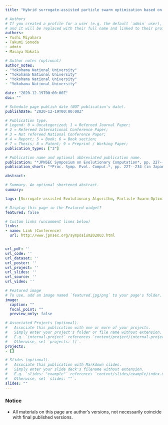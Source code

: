 ```yaml
---
title: "Hybrid surrogate-assisted particle swarm optimization based on approximation and classification models"

# Authors
# If you created a profile for a user (e.g. the default `admin` user), write the username (folder name) here 
# and it will be replaced with their full name and linked to their profile.
authors:
- Yushi Miyahara
- Takumi Sonoda
- admin
- Masaya Nakata

# Author notes (optional)
author_notes:
- "Yokohama National University"
- "Yokohama National University"
- "Yokohama National University"
- "Yokohama National University"

date: "2020-12-19T00:00:00Z"
doi: ""

# Schedule page publish date (NOT publication's date).
publishDate: "2020-12-19T00:00:00Z"

# Publication type.
# Legend: 0 = Uncategorized; 1 = Refereed Journal Paper;
# 2 = Refereed International Conference Paper;
# 3 = Not refereed National Conference Paper;
# 4 = Report; 5 = Book; 6 = Book section;
# 7 = Thesis; 8 = Patent; 9 = Preprint / Working Paper; 
publication_types: ["3"]

# Publication name and optional abbreviated publication name.
publication: "*JPNSEC Symposium on Evolutionary Computation*, pp. 227--234 (in Japanese)"
publication_short: "*Proc. Symp. Evol. Comput.*, pp. 227--234 (in Japanese)"

abstract: 

# Summary. An optional shortened abstract.
summary: 

tags: [Surrogate-assisted Evolutionary Algorithm, Particle Swarm Optimization]

# Display this page in the Featured widget?
featured: false

# Custom links (uncomment lines below)
links:
- name: Link (Conference)
  url: http://www.jpnsec.org/symposium202003.html


url_pdf: ''
url_code: ''
url_dataset: ''
url_poster: ''
url_project: ''
url_slides: ''
url_source: ''
url_video: ''

# Featured image
# To use, add an image named `featured.jpg/png` to your page's folder. 
image:
  caption: ""
  focal_point: ""
  preview_only: false

# Associated Projects (optional).
#   Associate this publication with one or more of your projects.
#   Simply enter your project's folder or file name without extension.
#   E.g. `internal-project` references `content/project/internal-project/index.md`.
#   Otherwise, set `projects: []`.
projects:
- []

# Slides (optional).
#   Associate this publication with Markdown slides.
#   Simply enter your slide deck's filename without extension.
#   E.g. `slides: "example"` references `content/slides/example/index.md`.
#   Otherwise, set `slides: ""`.
slides: ""
---
```


### Notice

- All materials on this page are author’s versions, not necessarily coincide with final published versions.
